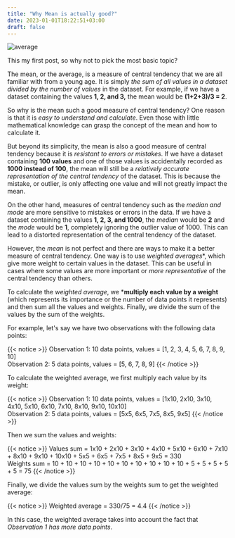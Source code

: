```yaml
---
title: "Why Mean is actually good?"
date: 2023-01-01T18:22:51+03:00
draft: false
---
```


![average](/images/posts/mean-is-good.png)

This my first post, so why not to pick the most basic topic?

The mean, or the average, is a measure of central tendency that we are all familiar with from a young age.
It is simply *the sum of all values in a dataset divided by the number of values* in the dataset.
For example, if we have a dataset containing the values **1, 2, and 3,** the mean would be **(1+2+3)/3 = 2**.

So why is the mean such a good measure of central tendency?
One reason is that it is *easy to understand and calculate*.
Even those with little mathematical knowledge can grasp the concept of the mean and how to calculate it.

But beyond its simplicity, the mean is also a good measure of central tendency because it is *resistant to errors or mistakes*.
If we have a dataset containing **100 values** and one of those values is accidentally recorded as **1000 instead of 100**, the mean will still be a *relatively accurate representation of the central tendency* of the dataset.
This is because the mistake, or outlier, is only affecting one value and will not greatly impact the mean.

On the other hand, measures of central tendency such as the *median and mode* are more sensitive to mistakes or errors in the data.
If we have a dataset containing the values **1, 2, 3, and 1000**, the *median* would be **2** and the *mode* would be **1**, completely ignoring the outlier value of 1000.
This can lead to a distorted representation of the central tendency of the dataset.

However, the *mean* is not perfect and there are ways to make it a better measure of central tendency.
One way is to use *weighted averages**, which give more weight to certain values in the dataset.
This can be useful in cases where some values are more important or *more representative* of the central tendency than others.

To calculate the *weighted average*, we ***multiply each value by a weight** (which represents its importance or the number of data points it represents) and then sum all the values and weights.
Finally, we divide the sum of the values by the sum of the weights.

For example, let's say we have two observations with the following data points:

{{< notice >}} 
Observation 1: 10 data points, values = [1, 2, 3, 4, 5, 6, 7, 8, 9, 10]\
Observation 2: 5 data points, values = [5, 6, 7, 8, 9]
{{< /notice >}}


To calculate the weighted average, we first multiply each value by its weight:

{{< notice >}} 
Observation 1: 10 data points, values = [1x10, 2x10, 3x10, 4x10, 5x10, 6x10, 7x10, 8x10, 9x10, 10x10]\
Observation 2: 5 data points, values = [5x5, 6x5, 7x5, 8x5, 9x5]
{{< /notice >}} 

Then we sum the values and weights:


{{< notice >}} 
Values sum = 1x10 + 2x10 + 3x10 + 4x10 + 5x10 + 6x10 + 7x10 + 8x10 + 9x10 + 10x10 + 5x5 + 6x5 + 7x5 + 8x5 + 9x5 = 330\
Weights sum = 10 + 10 + 10 + 10 + 10 + 10 + 10 + 10 + 10 + 10 + 5 + 5 + 5 + 5 + 5 = 75
{{< /notice >}} 

Finally, we divide the values sum by the weights sum to get the weighted average:

{{< notice >}} 
Weighted average = 330/75 = 4.4
{{< /notice >}} 

In this case, the weighted average takes into account the fact that *Observation 1 has more data points*.
